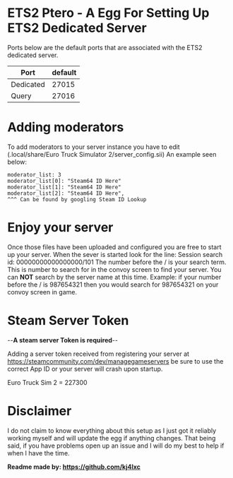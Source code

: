 # ETS2 Ptero - A Egg For Setting Up ETS2 Dedicated Server


Ports below are the default ports that are associated with the ETS2 dedicated server.

| Port     | default       |
|----------|---------------|
| Dedicated| 27015         |
| Query    | 27016         |


# Adding moderators

To add moderators to your server instance you have to edit (.local/share/Euro Truck Simulator 2/server_config.sii)  An example seen below:

```
moderator_list: 3
moderator_list[0]: "Steam64 ID Here"
moderator_list[1]: "Steam64 ID Here"
moderator_list[2]: "Steam64 ID Here",
^^^ Can be found by googling Steam ID Lookup
```

# Enjoy your server
Once those files have been uploaded and configured you are free to start up your server.  When the sever is started look for the line: Session search id: 00000000000000000/101  The number before the / is your search term.  This is number to search for in the convoy screen to find your server.  You can **NOT** search by the server name at this time.  Example: if your number before the / is 987654321 then you would search for 987654321 on your convoy screen in game.

# Steam Server Token

 --**A steam server Token is required**--
 
Adding a server token received from registering your server at https://steamcommunity.com/dev/managegameservers be sure to use the correct App ID or your server will crash upon startup.

Euro Truck Sim 2 = 227300


# Disclaimer
I do not claim to know everything about this setup as I just got it reliably working myself and will update the egg if anything changes.  That being said, if you have problems open up an issue and I will do my best to help if when I have the time.  

**Readme made by: https://github.com/kj4lxc**
